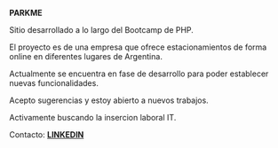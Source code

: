 <strong>PARKME</strong>

Sitio desarrollado a lo largo del Bootcamp de PHP.

El proyecto es de una empresa que ofrece estacionamientos de forma online en diferentes lugares de Argentina. 

Actualmente se encuentra en fase de desarrollo para poder establecer nuevas funcionalidades.

Acepto sugerencias y estoy abierto a nuevos trabajos.

Activamente buscando la insercion laboral IT.

Contacto: <a href="https://www.linkedin.com/in/andresfernandezdeveloper/" target="_blank"><strong>LINKEDIN</strong><a/>
